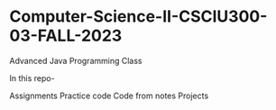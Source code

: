 # Computer-Science-II-CSCIU300-03-FALL-2023
Advanced Java Programming Class

In this repo-

Assignments
Practice code
Code from notes
Projects


